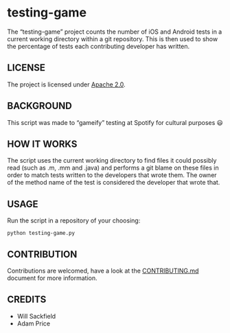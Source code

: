# testing-game
The “testing-game” project counts the number of iOS and Android tests in a current working directory within a git repository. This is then used to show the percentage of tests each contributing developer has written.

## LICENSE
The project is licensed under [Apache 2.0](http://www.apache.org/licenses/LICENSE-2.0).

## BACKGROUND
This script was made to “gameify” testing at Spotify for cultural purposes :smiley:

## HOW IT WORKS
The script uses the current working directory to find files it could possibly read (such as .m, .mm and .java) and performs a git blame on these files in order to match tests written to the developers that wrote them. The owner of the method name of the test is considered the developer that wrote that.

## USAGE
Run the script in a repository of your choosing:

```shell
python testing-game.py
```

## CONTRIBUTION
Contributions are welcomed, have a look at the [CONTRIBUTING.md](https://github.com/spotify/testing-game/blob/master/CONTRIBUTING.md) document for more information.

## CREDITS
* Will Sackfield
* Adam Price
